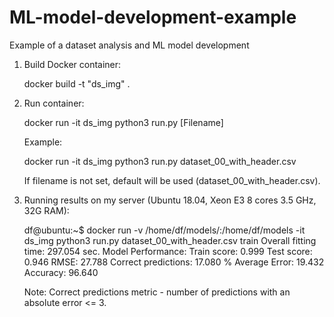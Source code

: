 # ML-model-development-example
Example of a dataset analysis and ML model development

1. Build Docker container:

    docker build -t "ds_img" .

2. Run container:

    docker run -it ds_img python3 run.py [Filename]

    Example:

    docker run -it ds_img python3 run.py dataset_00_with_header.csv

    If filename is not set, default will be used (dataset_00_with_header.csv).

3. Running results on my server (Ubuntu 18.04, Xeon E3 8 cores 3.5 GHz, 32G RAM):

    df@ubuntu:~$ docker run -v /home/df/models/:/home/df/models -it ds_img python3 run.py dataset_00_with_header.csv train
    Overall fitting time: 297.054 sec.
    Model Performance:
        Train score: 0.999
        Test score: 0.946
	RMSE: 27.788
        Correct predictions: 17.080 %
        Average Error: 19.432
        Accuracy: 96.640

    Note: Correct predictions metric - number of predictions with an absolute error <= 3.
